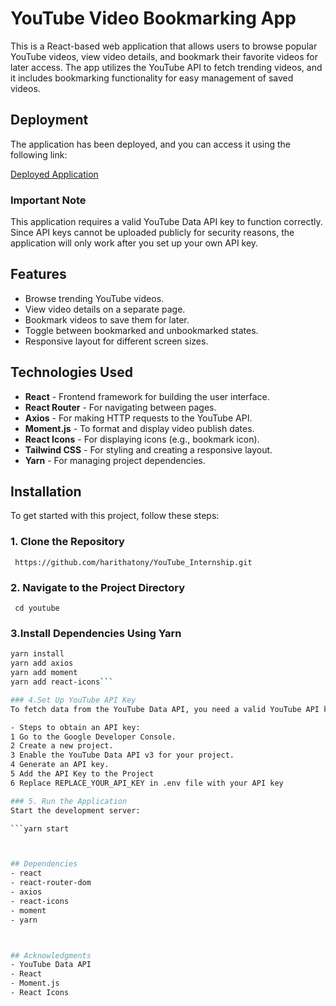 # YouTube Video Bookmarking App

This is a React-based web application that allows users to browse popular YouTube videos, view video details, and bookmark their favorite videos for later access. The app utilizes the YouTube API to fetch trending videos, and it includes bookmarking functionality for easy management of saved videos.
## Deployment

The application has been deployed, and you can access it using the following link:

[Deployed Application](https://you-tube-internship.vercel.app/)

### Important Note

This application requires a valid YouTube Data API key to function correctly. Since API keys cannot be uploaded publicly for security reasons, the application will only work after you set up your own API key.


## Features

- Browse trending YouTube videos.
- View video details on a separate page.
- Bookmark videos to save them for later.
- Toggle between bookmarked and unbookmarked states.
- Responsive layout for different screen sizes.

## Technologies Used

- **React** - Frontend framework for building the user interface.
- **React Router** - For navigating between pages.
- **Axios** - For making HTTP requests to the YouTube API.
- **Moment.js** - To format and display video publish dates.
- **React Icons** - For displaying icons (e.g., bookmark icon).
- **Tailwind CSS** - For styling and creating a responsive layout.
- **Yarn** - For managing project dependencies.

## Installation

To get started with this project, follow these steps:

### 1. Clone the Repository

``` https://github.com/harithatony/YouTube_Internship.git```

### 2. Navigate to the Project Directory

``` cd youtube```

### 3.Install Dependencies Using Yarn

```bash
yarn install
yarn add axios
yarn add moment
yarn add react-icons```

### 4.Set Up YouTube API Key
To fetch data from the YouTube Data API, you need a valid YouTube API key.

- Steps to obtain an API key:
1 Go to the Google Developer Console.
2 Create a new project.
3 Enable the YouTube Data API v3 for your project.
4 Generate an API key.
5 Add the API Key to the Project
6 Replace REPLACE_YOUR_API_KEY in .env file with your API key

### 5. Run the Application
Start the development server:

```yarn start



## Dependencies
- react
- react-router-dom
- axios
- react-icons
- moment
- yarn



## Acknowledgments
- YouTube Data API
- React
- Moment.js
- React Icons
